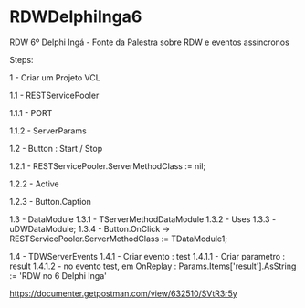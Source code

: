 # RDWDelphiInga6
RDW 6º Delphi Ingá -  Fonte da Palestra sobre RDW e eventos assíncronos

Steps:

1 - Criar um Projeto VCL

1.1 - RESTServicePooler

1.1.1 - PORT

1.1.2 - ServerParams

1.2 - Button : Start / Stop

1.2.1 - RESTServicePooler.ServerMethodClass := nil;

1.2.2 - Active

1.2.3 - Button.Caption

1.3 - DataModule
1.3.1 - TServerMethodDataModule
1.3.2 - Uses
1.3.3 -		uDWDataModule;
1.3.4 - Button.OnClick -> RESTServicePooler.ServerMethodClass := TDataModule1;

1.4 - TDWServerEvents
1.4.1 - Criar evento : test
1.4.1.1 - Criar parametro : result
1.4.1.2 - no evento test, em OnReplay :
			Params.Items['result'].AsString := 'RDW no 6 Delphi Inga'
			
			
https://documenter.getpostman.com/view/632510/SVtR3r5y
